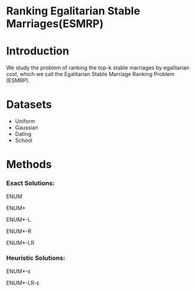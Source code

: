 # Ranking Egalitarian Stable Marriages(ESMRP)

# Introduction

We study the problem of ranking the top-k stable marriages by egalitarian cost, which we call the Egalitarian Stable Marriage Ranking Problem (ESMRP).

# Datasets

- Uniform
- Gaussian
- Dating
- School

# Methods

### Exact Solutions:

ENUM

ENUM*

ENUM*-L

ENUM*-R

ENUM*-LR

### Heuristic Solutions:

ENUM*-ɛ

ENUM*-LR-ɛ
